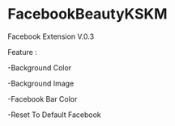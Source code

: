 # FacebookBeautyKSKM
Facebook Extension V.0.3

Feature :

-Background Color

-Background Image

-Facebook Bar Color

-Reset To Default Facebook

